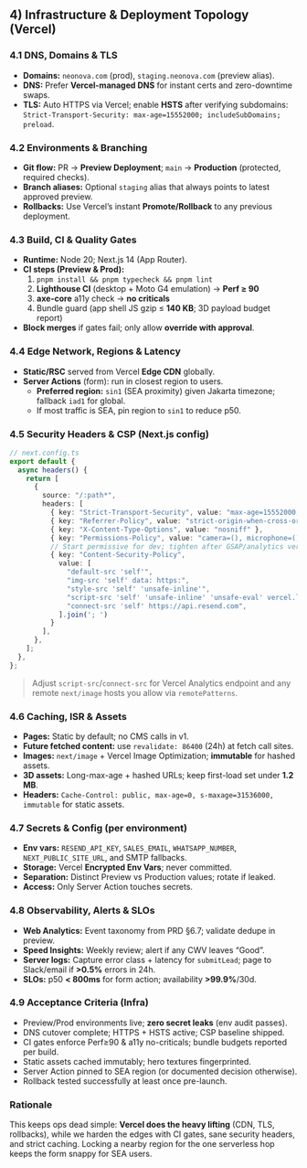 ## 4) Infrastructure & Deployment Topology (Vercel)

### 4.1 DNS, Domains & TLS
- **Domains:** `neonova.com` (prod), `staging.neonova.com` (preview alias).  
- **DNS:** Prefer **Vercel-managed DNS** for instant certs and zero-downtime swaps.  
- **TLS:** Auto HTTPS via Vercel; enable **HSTS** after verifying subdomains:  
  `Strict-Transport-Security: max-age=15552000; includeSubDomains; preload`.

### 4.2 Environments & Branching
- **Git flow:** PR → **Preview Deployment**; `main` → **Production** (protected, required checks).  
- **Branch aliases:** Optional `staging` alias that always points to latest approved preview.  
- **Rollbacks:** Use Vercel’s instant **Promote/Rollback** to any previous deployment.

### 4.3 Build, CI & Quality Gates
- **Runtime:** Node 20; Next.js 14 (App Router).  
- **CI steps (Preview & Prod):**
  1) `pnpm install && pnpm typecheck && pnpm lint`  
  2) **Lighthouse CI** (desktop + Moto G4 emulation) → **Perf ≥ 90**  
  3) **axe-core** a11y check → **no criticals**  
  4) Bundle guard (app shell JS gzip ≤ **140 KB**; 3D payload budget report)  
- **Block merges** if gates fail; only allow **override with approval**.

### 4.4 Edge Network, Regions & Latency
- **Static/RSC** served from Vercel **Edge CDN** globally.  
- **Server Actions** (form): run in closest region to users.  
  - **Preferred region:** `sin1` (SEA proximity) given Jakarta timezone; fallback `iad1` for global.  
  - If most traffic is SEA, pin region to `sin1` to reduce p50.

### 4.5 Security Headers & CSP (Next.js config)
```ts
// next.config.ts
export default {
  async headers() {
    return [
      {
        source: "/:path*",
        headers: [
          { key: "Strict-Transport-Security", value: "max-age=15552000; includeSubDomains; preload" },
          { key: "Referrer-Policy", value: "strict-origin-when-cross-origin" },
          { key: "X-Content-Type-Options", value: "nosniff" },
          { key: "Permissions-Policy", value: "camera=(), microphone=(), geolocation=()" },
          // Start permissive for dev; tighten after GSAP/analytics verified
          { key: "Content-Security-Policy",
            value: [
              "default-src 'self'",
              "img-src 'self' data: https:",
              "style-src 'self' 'unsafe-inline'",
              "script-src 'self' 'unsafe-inline' 'unsafe-eval' vercel.live",
              "connect-src 'self' https://api.resend.com",
            ].join('; ')
          }
        ],
      },
    ];
  },
};
```
> Adjust `script-src`/`connect-src` for Vercel Analytics endpoint and any remote `next/image` hosts you allow via `remotePatterns`.

### 4.6 Caching, ISR & Assets
- **Pages:** Static by default; no CMS calls in v1.  
- **Future fetched content:** use `revalidate: 86400` (24h) at fetch call sites.  
- **Images:** `next/image` + Vercel Image Optimization; **immutable** for hashed assets.  
- **3D assets:** Long-max-age + hashed URLs; keep first-load set under **1.2 MB**.  
- **Headers:** `Cache-Control: public, max-age=0, s-maxage=31536000, immutable` for static assets.

### 4.7 Secrets & Config (per environment)
- **Env vars:** `RESEND_API_KEY`, `SALES_EMAIL`, `WHATSAPP_NUMBER`, `NEXT_PUBLIC_SITE_URL`, and SMTP fallbacks.  
- **Storage:** Vercel **Encrypted Env Vars**; never committed.  
- **Separation:** Distinct Preview vs Production values; rotate if leaked.  
- **Access:** Only Server Action touches secrets.

### 4.8 Observability, Alerts & SLOs
- **Web Analytics:** Event taxonomy from PRD §6.7; validate dedupe in preview.  
- **Speed Insights:** Weekly review; alert if any CWV leaves “Good”.  
- **Server logs:** Capture error class + latency for `submitLead`; page to Slack/email if **>0.5%** errors in 24h.  
- **SLOs:** p50 **< 800ms** for form action; availability **>99.9%**/30d.

### 4.9 Acceptance Criteria (Infra)
- Preview/Prod environments live; **zero secret leaks** (env audit passes).  
- DNS cutover complete; HTTPS + HSTS active; CSP baseline shipped.  
- CI gates enforce Perf≥90 & a11y no-criticals; bundle budgets reported per build.  
- Static assets cached immutably; hero textures fingerprinted.  
- Server Action pinned to SEA region (or documented decision otherwise).  
- Rollback tested successfully at least once pre-launch.

### Rationale
This keeps ops dead simple: **Vercel does the heavy lifting** (CDN, TLS, rollbacks), while we harden the edges with CI gates, sane security headers, and strict caching. Locking a nearby region for the one serverless hop keeps the form snappy for SEA users.


